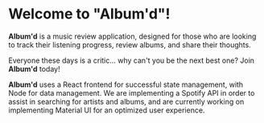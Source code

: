 <h1> Welcome to "Album'd"! </h1>

<b>Album'd</b> is a music review application, designed for those who are looking to track their listening progress, review albums, and share their thoughts. 

Everyone these days is a critic... why can't you be the next best one? Join <b>Album'd</b> today!

<b>Album'd</b> uses a React frontend for successful state management, with Node for data management. We are implementing a Spotify API in order to assist in searching for artists and albums, and are currently working on implementing Material UI for an optimized user experience. 
